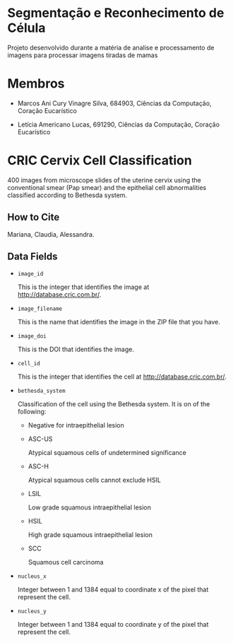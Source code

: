 # Segmentação e Reconhecimento de Célula
Projeto desenvolvido durante a matéria de analise e processamento de imagens para processar imagens tiradas de mamas

# Membros

- Marcos Ani Cury Vinagre Silva, 684903, Ciências da Computação, Coração Eucarístico

- Letícia Americano Lucas, 691290, Ciências da Computação, Coração Eucarístico

# CRIC Cervix Cell Classification

400 images from microscope slides of the uterine cervix using the conventional smear (Pap smear) and the epithelial cell abnormalities classified according to Bethesda system.

## How to Cite

Mariana, Claudia, Alessandra.

## Data Fields

- `image_id`

  This is the integer that identifies the image at http://database.cric.com.br/.
- `image_filename`

  This is the name that identifies the image in the ZIP file that you have.
- `image_doi`

  This is the DOI that identifies the image.
- `cell_id`

  This is the integer that identifies the cell at http://database.cric.com.br/.
- `bethesda_system`

  Classification of the cell
  using the Bethesda system.
  It is on of the following:

  - Negative for intraepithelial lesion
  - ASC-US

    Atypical squamous cells of undetermined significance
  - ASC-H

    Atypical squamous cells cannot exclude HSIL
  - LSIL

    Low grade squamous intraepithelial lesion
  - HSIL

    High grade squamous intraepithelial lesion
  - SCC

    Squamous cell carcinoma
- `nucleus_x`

  Integer between 1 and 1384 equal to coordinate x of the pixel that represent the cell.
- `nucleus_y`

  Integer between 1 and 1384 equal to coordinate y of the pixel that represent the cell.
